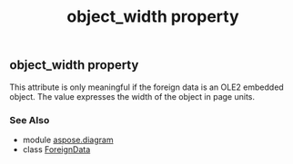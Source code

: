 ﻿---
title: object_width property
second_title: Aspose.Diagram for Python via .NET API References
description: 
type: docs
weight: 150
url: /python-net/aspose.diagram/foreigndata/object_width/
is_root: false
---

## object_width property


This attribute is only meaningful if the foreign data is an OLE2 embedded object. The value expresses the width of the object in page units.

### See Also
* module [aspose.diagram](../../)
* class [ForeignData](/diagram/python-net/aspose.diagram/foreigndata)
